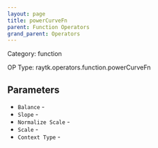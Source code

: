 ```yaml
---
layout: page
title: powerCurveFn
parent: Function Operators
grand_parent: Operators
---
```


Category: function

OP Type: raytk.operators.function.powerCurveFn

## Parameters

* `Balance` - 
* `Slope` - 
* `Normalize Scale` - 
* `Scale` - 
* `Context Type` -
